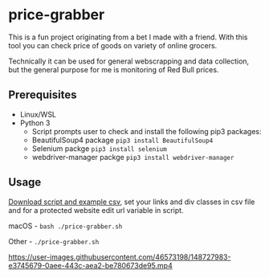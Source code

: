 # price-grabber
This is a fun project originating from a bet I made with a friend. With this tool you can check price of goods on variety of online grocers.

Technically it can be used for general webscrapping and data collection, but the general purpose for me is monitoring of Red Bull prices.

## Prerequisites
- Linux/WSL
- Python 3
  - Script prompts user to check and install the following pip3 packages:
  - BeautifulSoup4 package `pip3 install BeautifulSoup4`
  - Selenium packge `pip3 install selenium`
  - webdriver-manager packge `pip3 install webdriver-manager`
## Usage
[Download script and example csv](https://github.com/vazome/price-grabber/tree/main/script), set your links and div classes in csv file and for a protected website edit url variable in script.

macOS - `bash ./price-grabber.sh`

Other - `./price-grabber.sh`

https://user-images.githubusercontent.com/46573198/148727983-e3745679-0aee-443c-aea2-be780673de95.mp4
